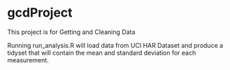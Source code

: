 gcdProject
==========

This project is for Getting and Cleaning Data

Running run_analysis.R will load data from UCI HAR Dataset and produce a tidyset 
that will contain the mean and standard deviation for each measurement.
